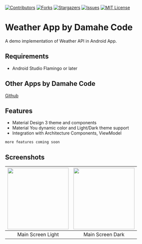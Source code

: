 <!-- MARKDOWN LINKS -->
<!-- https://www.markdownguide.org/basic-syntax/#reference-style-links -->
[contributors-shield]: https://img.shields.io/github/contributors/damahecode/Weather.svg?style=for-the-badge
[contributors-url]: https://github.com/damahecode/Weather/graphs/contributors
[forks-shield]: https://img.shields.io/github/forks/damahecode/Weather.svg?style=for-the-badge
[forks-url]: https://github.com/damahecode/Weather/network/members
[stars-shield]: https://img.shields.io/github/stars/damahecode/Weather.svg?style=for-the-badge
[stars-url]: https://github.com/damahecode/Weather/stargazers
[issues-shield]: https://img.shields.io/github/issues/damahecode/Weather.svg?style=for-the-badge
[issues-url]: https://github.com/damahecode/Weather/issues
[license-shield]: https://img.shields.io/github/license/damahecode/Weather.svg?style=for-the-badge
[license-url]: https://github.com/damahecode/Weather/blob/master/LICENSE

[![Contributors][contributors-shield]][contributors-url]
[![Forks][forks-shield]][forks-url]
[![Stargazers][stars-shield]][stars-url]
[![Issues][issues-shield]][issues-url]
[![MIT License][license-shield]][license-url]

# Weather App by Damahe Code
A demo implementation of Weather API in Android App.

## Requirements
- Android Studio Flamingo or later

## Other Apps by Damahe Code
[Github](https://github.com/damahecode/Damahe-Code)

## Features
* Material Design 3 theme and components
* Material You dynamic color and Light/Dark theme support
* Integration with Architecture Components, ViewModel

```more features coming soon```

## Screenshots
| <img src="assets/screenshots/main_screen.png" width="200"/> | <img src="assets/screenshots/main_screen_dark.png" width="200"/> |
|:---:|:---:|
| Main Screen Light | Main Screen Dark |
